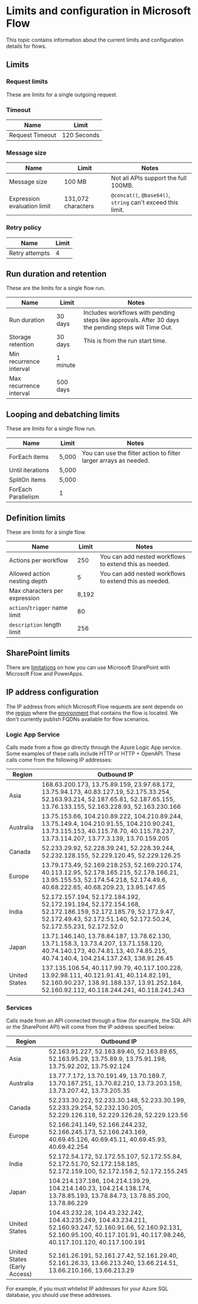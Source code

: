 <properties
	pageTitle="Limits and configuration | Microsoft Flow"
	description="Limits and configuration"
	services=""
	suite="flow"
	documentationCenter="na"
	authors="stepsic-microsoft-com"
	manager="anneta"
	editor=""
	tags=""/>

<tags
   ms.service="flow"
   ms.devlang="na"
   ms.topic="article"
   ms.tgt_pltfrm="na"
   ms.workload="na"
   ms.date="08/02/2017"
   ms.author="stepsic"/>

# Limits and configuration in Microsoft Flow

This topic contains information about the current limits and configuration details for flows.

## Limits

### Request limits

These are limits for a single outgoing request.

### Timeout

|Name|Limit|
|----|----|
|Request Timeout|120 Seconds|

### Message size

|Name|Limit|Notes|
|----|----|----|
|Message size|100 MB|Not all APIs support the full 100MB. |
|Expression evaluation limit|131,072 characters|`@concat()`, `@base64()`, `string` can't exceed this limit.|

### Retry policy

|Name|Limit|
|----|----|
|Retry attempts|4|

## Run duration and retention

These are the limits for a single flow run.

|Name|Limit|Notes|
|----|----|----|
|Run duration|30 days|Includes workflows with pending steps like approvals. After 30 days the pending steps will Time Out.|
|Storage retention|30 days|This is from the run start time.|
|Min recurrence interval|1 minute||
|Max recurrence interval|500 days||

## Looping and debatching limits

These are limits for a single flow run.

|Name|Limit|Notes|
|----|----|----|
|ForEach items|5,000|You can use the filter action to filter larger arrays as needed.|
|Until iterations|5,000||
|SplitOn items|5,000||
|ForEach Parallelism|1||

## Definition limits

These are limits for a single flow.

|Name|Limit|Notes|
|----|----|----|
|Actions per workflow|250|You can add nested workflows to extend this as needed.|
|Allowed action nesting depth|5|You can add nested workflows to extend this as needed.|
|Max characters per expression|8,192||
|`action`/`trigger` name limit|80||
|`description` length limit|256||

## SharePoint limits

There are [limitations](https://powerapps.microsoft.com/tutorials/connection-sharepoint-online/) on how you can use Microsoft SharePoint with Microsoft Flow and PowerApps.

## IP address configuration

The IP address from which Microsoft Flow requests are sent depends on the [region](./regions-overview.md) where the [environment](environments-overview-admin.md) that contains the flow is located. We don't currently publish FQDNs available for flow scenarios.

### Logic App Service

Calls made from a flow go directly through the Azure Logic App service. Some examples of these calls include HTTP or HTTP + OpenAPI. These calls come from the following IP addresses:

|Region|Outbound IP|
|-----|----|
|Asia|168.63.200.173, 13.75.89.159, 23.97.68.172, 13.75.94.173, 40.83.127.19, 52.175.33.254, 52.163.93.214, 52.187.65.81, 52.187.65.155, 13.76.133.155, 52.163.228.93, 52.163.230.166|
|Australia|13.75.153.66, 104.210.89.222, 104.210.89.244, 13.75.149.4, 104.210.91.55, 104.210.90.241, 13.73.115.153, 40.115.78.70, 40.115.78.237, 13.73.114.207, 13.77.3.139, 13.70.159.205|
|Canada|52.233.29.92, 52.228.39.241, 52.228.39.244, 52.232.128.155, 52.229.120.45, 52.229.126.25|
|Europe|13.79.173.49, 52.169.218.253, 52.169.220.174, 40.113.12.95, 52.178.165.215, 52.178.166.21, 13.95.155.53, 52.174.54.218, 52.174.49.6, 40.68.222.65, 40.68.209.23, 13.95.147.65|
|India|52.172.157.194, 52.172.184.192, 52.172.191.194, 52.172.154.168, 52.172.186.159, 52.172.185.79, 52.172.9.47, 52.172.49.43, 52.172.51.140, 52.172.50.24, 52.172.55.231, 52.172.52.0|
|Japan|13.71.146.140, 13.78.84.187, 13.78.62.130, 13.71.158.3, 13.73.4.207, 13.71.158.120, 40.74.140.173, 40.74.81.13, 40.74.85.215, 40.74.140.4, 104.214.137.243, 138.91.26.45|
|United States|137.135.106.54, 40.117.99.79, 40.117.100.228, 13.92.98.111, 40.121.91.41, 40.114.82.191, 52.160.90.237, 138.91.188.137, 13.91.252.184, 52.160.92.112, 40.118.244.241, 40.118.241.243|

### Services

Calls made from an API connected through a flow (for example, the SQL API or the SharePoint API) will come from the IP address specified below:

|Region|Outbound IP|
|-----|----|
|Asia|52.163.91.227, 52.163.89.40, 52.163.89.65, 52.163.95.29, 13.75.89.9, 13.75.91.198, 13.75.92.202, 13.75.92.124|
|Australia|13.77.7.172, 13.70.191.49, 13.70.189.7, 13.70.187.251, 13.70.82.210, 13.73.203.158, 13.73.207.42, 13.73.205.35|
|Canada|52.233.30.222, 52.233.30.148, 52.233.30.199, 52.233.29.254, 52.232.130.205, 52.229.126.118, 52.229.126.28, 52.229.123.56|
|Europe|52.166.241.149, 52.166.244.232, 52.166.245.173, 52.166.243.169, 40.69.45.126, 40.69.45.11, 40.69.45.93, 40.69.42.254|
|India|52.172.54.172, 52.172.55.107, 52.172.55.84, 52.172.51.70, 52.172.158.185, 52.172.159.100, 52.172.158.2, 52.172.155.245|
|Japan|104.214.137.186, 104.214.139.29, 104.214.140.23, 104.214.138.174, 13.78.85.193, 13.78.84.73, 13.78.85.200, 13.78.86.229|
|United States|104.43.232.28, 104.43.232.242, 104.43.235.249, 104.43.234.211, 52.160.93.247, 52.160.91.66, 52.160.92.131, 52.160.95.100, 40.117.101.91, 40.117.98.246, 40.117.101.120, 40.117.100.191|
|United States (Early Access)|52.161.26.191, 52.161.27.42, 52.161.29.40, 52.161.26.33, 13.66.213.240, 13.66.214.51, 13.66.210.166, 13.66.213.29|

For example, if you must whitelist IP addresses for your Azure SQL database, you should use these addresses.

